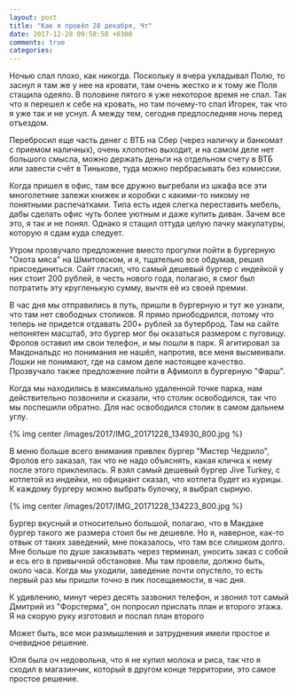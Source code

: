 ```yaml
---
layout: post
title: "Как я провёл 28 декабря, Чт"
date: 2017-12-28 09:50:58 +0300
comments: true
categories: 
---
```

Ночью спал плохо, как никогда. Поскольку я вчера укладывал Полю, то заснул я там же у нее на кровати, там очень жестко и к тому же Поля стащила одеяло. В половине пятого я уже некоторое время не спал. Так что я перешел к себе на кровать, но там почему-то спал Игорек, так что я уже так и не уснул. А между тем, сегодня предпоследняя ночь перед отъездом.

Перебросил еще часть денег с ВТБ на Сбер (через наличку и банкомат с приемом наличных), очень хлопотно выходит, и на самом деле нет большого смысла, можно держать деньги на отдельном счету в ВТБ или завести счёт в Тинькове, туда можно пербрасывать без комиссии.

Когда пришел в офис, там все дружно выгребали из шкафа все эти многолетние залежи книжек и коробки с какими-то никому не понятными распечатками. Типа есть идея слегка переставить мебель, дабы сделать офис чуть более уютным и даже купить диван. Зачем все это, я так и не понял. Однако я стащил оттуда целую пачку макулатуры, которую я сдам куда следует.

Утром прозвучало предложение вместо прогулки пойти в бургерную "Охота мяса" на Шмитовском, и я, тщательно все обдумав, решил присоединиться. Сайт гласил, что самый дешевый бургер с индейкой у них стоит 200 рублей, в честь нового года, полагаю, я смог был потратить эту кругленькую сумму, вычтя её из своей премии.

В час дня мы отправились в путь, пришли в бургерную и тут же узнали, что там нет свободных столиков. Я прямо приободрился, потому что теперь не придется отдавать 200+ рублей за бутерброд. Там на сайте непонятен масштаб, это бургер мог бы оказаться размером с пуговицу. Фролов оставил им свои телефон, и мы пошли в парк. Я агитировал за Макдональдс но понимания не нашёл, напротив, все меня высмеивали. Лошки не понимают, где на самом деле настоящее качество. Прозвучало также предложение пойти в Афимолл в бургерную "Фарш".

Когда мы находились в максимально удаленной точке парка, нам действительно позвонили и сказали, что столик освободился, так что мы поспешили обратно. Для нас освободился столик в самом дальнем углу. 

{% img center /images/2017/IMG_20171228_134930_800.jpg %}

В меню больше всего внимания привлек бургер "Мистер Чедрило", Фролов его заказал, так что не надо объяснять, какая кличка к нему после этого приклеилась. Я взял самый дешевый бургер Jive Turkey, с котлетой из индейки, но официант сказал, что котлета будет из курицы. К каждому бургеру можно выбрать булочку, я выбрал сырную.

{% img center /images/2017/IMG_20171228_134223_800.jpg %}

Бургер вкусный и относительно большой, полагаю, что в Макдаке бургер такого же размера стоил бы не дешевле. Но я, наверное, как-то отвык от таких заведений, мне показалось, что там все слишком долго. Мне больше по душе заказывать через терминал, уносить заказ с собой и есь его в привычной обстановке. Мы там провели, должно быть, около часа. Когда мы уходили, заведение почти опустело, то есть первый раз мы пришли точно в пик посещаемости, в час дня.


К удивлению, минут через десять зазвонил телефон, и звонил тот самый Дмитрий из "Форстерма", он попросил прислать план и второго этажа. Я на скорую руку изготовил и послал план второго

Может быть, все мои размышления и затруднения имели простое и очевидное решение.

Юля была оч недовольна, что я не купил молока и риса, так что я сходил в магазинчик, который в другом конце территории, это самое простое решение.